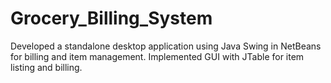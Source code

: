 # Grocery_Billing_System
Developed a standalone desktop application using Java Swing in NetBeans for billing and item management.
Implemented GUI with JTable for item listing and billing.
